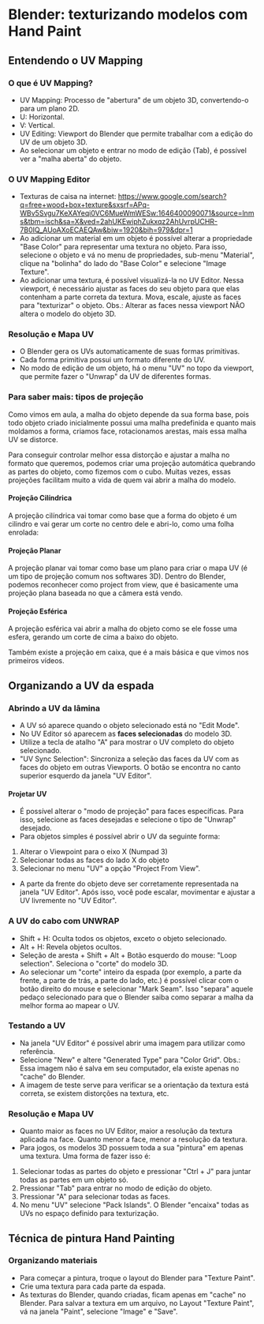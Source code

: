# Blender: texturizando modelos com Hand Paint

## Entendendo o UV Mapping

### O que é UV Mapping?

- UV Mapping: Processo de "abertura" de um objeto 3D, convertendo-o para um plano 2D. 
- U: Horizontal.
- V: Vertical.
- UV Editing: Viewport do Blender que permite trabalhar com a edição do UV de um objeto 3D.
- Ao selecionar um objeto e entrar no modo de edição (Tab), é possível ver a "malha aberta" do objeto.

### O UV Mapping Editor

- Texturas de caisa na internet: https://www.google.com/search?q=free+wood+box+texture&sxsrf=APq-WBv5Svgu7KeXAYeqi0VC6MueWmWESw:1646400090071&source=lnms&tbm=isch&sa=X&ved=2ahUKEwiphZukxqz2AhUvrpUCHR-7B0IQ_AUoAXoECAEQAw&biw=1920&bih=979&dpr=1
- Ao adicionar um material em um objeto é possível alterar a propriedade "Base Color" para representar uma textura no objeto. Para isso, selecione o objeto e vá no menu de propriedades, sub-menu "Material", clique na "bolinha" do lado do "Base Color" e selecione "Image Texture".
- Ao adicionar uma textura, é possível visualizá-la no UV Editor. Nessa viewport, é necessário ajustar as faces do seu objeto para que elas contenham a parte correta da textura. Mova, escale, ajuste as faces para "texturizar" o objeto. Obs.: Alterar as faces nessa viewport NÃO altera o modelo do objeto 3D.

### Resolução e Mapa UV

- O Blender gera os UVs automaticamente de suas formas primitivas.
- Cada forma primitiva possui um formato diferente do UV.
- No modo de edição de um objeto, há o menu "UV" no topo da viewport, que permite fazer o "Unwrap" da UV de diferentes formas.

### Para saber mais: tipos de projeção

Como vimos em aula, a malha do objeto depende da sua forma base, pois todo objeto criado inicialmente possui uma malha predefinida e quanto mais moldamos a forma, criamos face, rotacionamos arestas, mais essa malha UV se distorce.

Para conseguir controlar melhor essa distorção e ajustar a malha no formato que queremos, podemos criar uma projeção automática quebrando as partes do objeto, como fizemos com o cubo. Muitas vezes, essas projeções facilitam muito a vida de quem vai abrir a malha do modelo.

#### Projeção Cilíndrica

A projeção cilíndrica vai tomar como base que a forma do objeto é um cilindro e vai gerar um corte no centro dele e abri-lo, como uma folha enrolada:

#### Projeção Planar

A projeção planar vai tomar como base um plano para criar o mapa UV (é um tipo de projeção comum nos softwares 3D). Dentro do Blender, podemos reconhecer como project from view, que é basicamente uma projeção plana baseada no que a câmera está vendo.

#### Projeção Esférica

A projeção esférica vai abrir a malha do objeto como se ele fosse uma esfera, gerando um corte de cima a baixo do objeto.

Também existe a projeção em caixa, que é a mais básica e que vimos nos primeiros vídeos.

## Organizando a UV da espada

### Abrindo a UV da lâmina

- A UV só aparece quando o objeto selecionado está no "Edit Mode".
- No UV Editor só aparecem as **faces selecionadas** do modelo 3D.
- Utilize a tecla de atalho "A" para mostrar o UV completo do objeto selecionado.
- "UV Sync Selection": Sincroniza a seleção das faces da UV com as faces do objeto em outras Viewports. O botão se encontra no canto superior esquerdo da janela "UV Editor".

#### Projetar UV

- É possível alterar o "modo de projeção" para faces específicas. Para isso, selecione as faces desejadas e selecione o tipo de "Unwrap" desejado.
- Para objetos simples é possível abrir o UV da seguinte forma:
1) Alterar o Viewpoint para o eixo X (Numpad 3)
2) Selecionar todas as faces do lado X do objeto
3) Selecionar no menu "UV" a opção "Project From View".
- A parte da frente do objeto deve ser corretamente representada na janela "UV Editor". Após isso, você pode escalar, movimentar e ajustar a UV livremente no "UV Editor".

### A UV do cabo com UNWRAP

- Shift + H: Oculta todos os objetos, exceto o objeto selecionado.
- Alt + H: Revela objetos ocultos.
- Seleção de aresta + Shift + Alt + Botão esquerdo do mouse: "Loop selection". Seleciona o "corte" do modelo 3D.
- Ao selecionar um "corte" inteiro da espada (por exemplo, a parte da frente, a parte de trás, a parte do lado, etc.) é possível clicar com o botão direito do mouse e selecionar "Mark Seam". Isso "separa" aquele pedaço selecionado para que o Blender saiba como separar a malha da melhor forma ao mapear o UV.

### Testando a UV

- Na janela "UV Editor" é possível abrir uma imagem para utilizar como referência.
- Selecione "New" e altere "Generated Type" para "Color Grid". Obs.: Essa imagem não é salva em seu computador, ela existe apenas no "cache" do Blender.
- A imagem de teste serve para verificar se a orientação da textura está correta, se existem distorções na textura, etc.

### Resolução e Mapa UV

- Quanto maior as faces no UV Editor, maior a resolução da textura aplicada na face. Quanto menor a face, menor a resolução da textura.
- Para jogos, os modelos 3D possuem toda a sua "pintura" em apenas uma textura. Uma forma de fazer isso é:
1) Selecionar todas as partes do objeto e pressionar "Ctrl + J" para juntar todas as partes em um objeto só.
2) Pressionar "Tab" para entrar no modo de edição do objeto.
3) Pressionar "A" para selecionar todas as faces.
4) No menu "UV" selecione "Pack Islands". O Blender "encaixa" todas as UVs no espaço definido para texturização.

## Técnica de pintura Hand Painting

### Organizando materiais

- Para começar a pintura, troque o layout do Blender para "Texture Paint".
- Crie uma textura para cada parte da espada.
- As texturas do Blender, quando criadas, ficam apenas em "cache" no Blender. Para salvar a textura em um arquivo, no Layout "Texture Paint", vá na janela "Paint", selecione "Image" e "Save".
